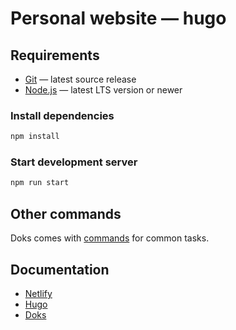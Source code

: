 # Personal website — hugo

## Requirements

- [Git](https://git-scm.com/) — latest source release
- [Node.js](https://nodejs.org/) — latest LTS version or newer

### Install dependencies

```bash
npm install
```

### Start development server

```bash
npm run start
```

## Other commands

Doks comes with [commands](https://getdoks.org/docs/prologue/commands/) for common tasks.

## Documentation

- [Netlify](https://docs.netlify.com/)
- [Hugo](https://gohugo.io/documentation/)
- [Doks](https://getdoks.org/)
